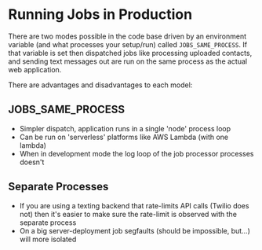 # Running Jobs in Production

There are two modes possible in the code base driven by an environment variable
(and what processes your setup/run) called `JOBS_SAME_PROCESS`.  If that variable
is set then dispatched jobs like processing uploaded contacts, and sending text
messages out are run on the same process as the actual web application.

There are advantages and disadvantages to each model:

## JOBS_SAME_PROCESS

 * Simpler dispatch, application runs in a single 'node' process loop
 * Can be run on 'serverless' platforms like AWS Lambda (with one lambda)
 * When in development mode the log loop of the job processor processes doesn't

## Separate Processes

 * If you are using a texting backend that rate-limits API calls (Twilio does not)
   then it's easier to make sure the rate-limit is observed with the separate process
 * On a big server-deployment job segfaults (should be impossible, but...) will more
   isolated

